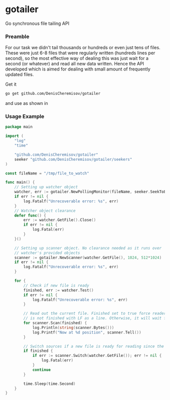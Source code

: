 # gotailer
Go synchronous file tailing API

### Preamble
For our task we didn't tail thousands or hundreds or even just tens of files. These were just 6-8 files that were regularly written (hundreds lines per second),
so the most effective way of dealing this was just wait for a second (or whatever) and read all new data written. Hence the API developed
which is aimed for dealing with small amount of frequently updated files.

Get it
```bash
go get github.com/DenisCheremisov/gotailer
```
and use as shown in

### Usage Example
```go
package main

import (
	"log"
	"time"

	"github.com/DenisCheremisov/gotailer"
	seeker "github.com/DenisCheremisov/gotailer/seekers"
)

const fileName = "/tmp/file_to_watch"

func main() {
	// Setting up watcher object
	watcher, err := gotailer.NewPollingMonitor(fileName, seeker.SeekToEnd, seeker.SeekToEnd)
	if err != nil {
		log.Fatalf("Unrecoverable error: %s", err)
	}
	// Watcher object clearance
	defer func() {
		err := watcher.GetFile().Close()
		if err != nil {
			log.Fatal(err)
		}
	}()

	// Setting up scanner object. No clearance needed as it runs over
	// watcher's provided objects
	scanner := gotailer.NewScanner(watcher.GetFile(), 1024, 512*1024)
	if err != nil {
		log.Fatalf("Unrecoverable error: %s", err)
	}

	for {
		// Check if new file is ready
		finished, err := watcher.Test()
		if err != nil {
			log.Fatalf("Unrecoverable error: %s", err)
		}

		// Read out the current file. Finished set to true force reader to treat the rest of file which
		// is not finished with LF as a line. Otherwise, it will wait for the rest of line.
		for scanner.Scan(finished) {
			log.Println(string(scanner.Bytes()))
			log.Printf("Now at %d position", scanner.Tell())
		}

		// Switch sources if a new file is ready for reading since the current one has just been read out
		if finished {
			if err := scanner.Switch(watcher.GetFile()); err != nil {
				log.Fatal(err)
			}
			continue
		}

		time.Sleep(time.Second)
	}
}
```
